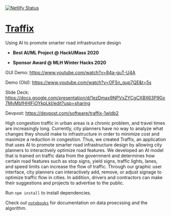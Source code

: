 [![Netlify Status](https://api.netlify.com/api/v1/badges/653d4a37-5fb9-4b5a-8fd3-2732782dfdda/deploy-status)](https://app.netlify.com/sites/traffixai/deploys)

# [Traffix](https://traffixai.space/)

Using AI to promote smarter road infrastructure design

- **Best AI/ML Project @ HackUMass 2020**

- **Sponsor Award @ MLH Winter Hacks 2020**

GUI Demo: https://www.youtube.com/watch?v=84a-guT-U4A

Demo (Old): https://www.youtube.com/watch?v=OFSn_gup7QE&t=5s

Slide Deck: https://docs.google.com/presentation/d/1ezDmax9NPVxZYCgCXBX63P9Gx7MvMbfHHIFiOYkpLkI/edit?usp=sharing

Devpost: https://devpost.com/software/traffix-1wldb2

High congestion traffic in urban areas is a chronic problem, and travel times are increasingly long. Currently, city planners have no way to analyze what changes they should make to infrastructure in order to minimize cost and maximize a reduction in congestion. Thus, we created Traffix, an application that uses AI to promote smarter road infrastructure design by allowing city planners to interactively optimize road features. We developed an AI model that is trained on traffic data from the government and determines how certain road features such as stop signs, yield signs, traffic lights, lanes, and speed limits can increase the flow of traffic. Through our graphic user interface, city planners can interactively add, remove, or adjust signage to optimize traffic flow in cities. In addition, drivers and contractors can make their suggestions and projects to advertise to the public.

Run `npm install` to install dependencies.

Check out [`notebooks`](https://github.com/ayaanzhaque/Traffix-Code/tree/main/notebooks) for documentation on data proecssing and the algorithm.
